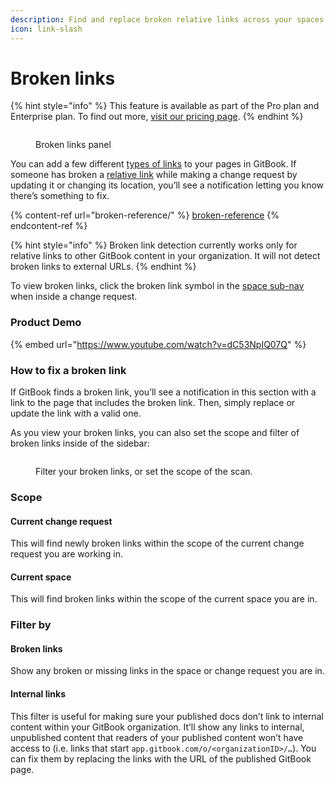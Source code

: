 ```yaml
---
description: Find and replace broken relative links across your spaces.
icon: link-slash
---
```


# Broken links

{% hint style="info" %}
This feature is available as part of the Pro plan and Enterprise plan. To find out more, [visit our pricing page](https://www.gitbook.com/pricing).
{% endhint %}

<figure><img src="../.gitbook/assets/published-content-broken-links.png" alt=""><figcaption><p>Broken links panel</p></figcaption></figure>

You can add a few different [types of links](../editor/editing-content/inline.md#links) to your pages in GitBook. If someone has broken a [relative link](../editor/editing-content/inline.md#relative-links) while making a change request by updating it or changing its location, you’ll see a notification letting you know there’s something to fix.

{% content-ref url="broken-reference/" %}
[broken-reference](broken-reference/)
{% endcontent-ref %}

{% hint style="info" %}
Broken link detection currently works only for relative links to other GitBook content in your organization. It will not detect broken links to external URLs.
{% endhint %}

To view broken links, click the broken link symbol in the [space sub-nav](editor/navigation.md#space-header-and-sub-navigation) when inside a change request.

### Product Demo

{% embed url="https://www.youtube.com/watch?v=dC53NpIQ07Q" %}

### How to fix a broken link

If GitBook finds a broken link, you’ll see a notification in this section with a link to the page that includes the broken link. Then, simply replace or update the link with a valid one.

As you view your broken links, you can also set the scope and filter of broken links inside of the sidebar:

<figure><img src="../.gitbook/assets/published-content-broken-links-cr.png" alt=""><figcaption><p>Filter your broken links, or set the scope of the scan.</p></figcaption></figure>

### Scope

#### Current change request

This will find newly broken links within the scope of the current change request you are working in.

#### Current space

This will find broken links within the scope of the current space you are in.

### Filter by

#### Broken links

Show any broken or missing links in the space or change request you are in.

#### Internal links

This filter is useful for making sure your published docs don’t link to internal content within your GitBook organization. It’ll show any links to internal, unpublished content that readers of your published content won’t have access to (i.e. links that start `app.gitbook.com/o/<organizationID>/…`). You can fix them by replacing the links with the URL of the published GitBook page.
